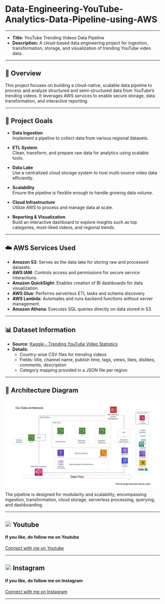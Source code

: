 # Data-Engineering-YouTube-Analytics-Data-Pipeline-using-AWS


---
- **Title:** YouTube Trending Videos Data Pipeline
- **Description:** A cloud-based data engineering project for ingestion, transformation, storage, and visualization of trending YouTube video data.
---

## 📌 Overview

This project focuses on building a cloud-native, scalable data pipeline to process and analyze structured and semi-structured data from YouTube’s trending videos. It leverages AWS services to enable secure storage, data transformation, and interactive reporting.

---

## 🎯 Project Goals

- **Data Ingestion**  
  Implement a pipeline to collect data from various regional datasets.

- **ETL System**  
  Clean, transform, and prepare raw data for analytics using scalable tools.

- **Data Lake**  
  Use a centralized cloud storage system to host multi-source video data efficiently.

- **Scalability**  
  Ensure the pipeline is flexible enough to handle growing data volume.

- **Cloud Infrastructure**  
  Utilize AWS to process and manage data at scale.

- **Reporting & Visualization**  
  Build an interactive dashboard to explore insights such as top categories, most-liked videos, and regional trends.

---

## ☁️ AWS Services Used

- **Amazon S3**: Serves as the data lake for storing raw and processed datasets.
- **AWS IAM**: Controls access and permissions for secure service interactions.
- **Amazon QuickSight**: Enables creation of BI dashboards for data visualization.
- **AWS Glue**: Performs serverless ETL tasks and schema discovery.
- **AWS Lambda**: Automates and runs backend functions without server management.
- **Amazon Athena**: Executes SQL queries directly on data stored in S3.

---

## 📊 Dataset Information

- **Source**: [Kaggle - Trending YouTube Video Statistics](https://www.kaggle.com/datasets/datasnaek/youtube-new)  
- **Details**:  
  - Country-wise CSV files for trending videos  
  - Fields: title, channel name, publish time, tags, views, likes, dislikes, comments, description  
  - Category mapping provided in a JSON file per region  

---

## 🧱 Architecture Diagram

![Architecture Diagram](Architecture.jpeg)

The pipeline is designed for modularity and scalability, encompassing ingestion, transformation, cloud storage, serverless processing, querying, and dashboarding.

---

## <img src="https://upload.wikimedia.org/wikipedia/commons/0/09/YouTube_full-color_icon_%282017%29.svg" width="20" height="20"> Youtube
<h4>If you like, do follow me on Youtube</h4>
<a href="https://www.youtube.com/@Code-With-Vishal">Connect with me on  Youtube</a>

---

## <img src="https://upload.wikimedia.org/wikipedia/commons/e/e7/Instagram_logo_2016.svg" width="20" height="20"> Instagram
<h4>If you like, do follow me on Instagram</h4>
<a href="https://www.instagram.com/vishaal_87">Connect with me on Instagram</a>

---
